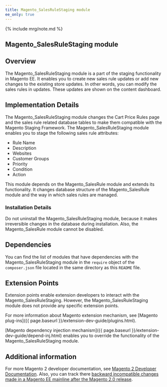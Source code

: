 ```yaml
---
title: Magento_SalesRuleStaging module
ee_only: true
---
```


{% include mrg/note.md %}

<h2>Magento_SalesRuleStaging module</h2>

## Overview

The Magento_SalesRuleStaging module is a part of the staging functionality in Magento EE. It enables you to create new sales rule updates or add new changes to the existing store updates. In other words, you can modify the sales rules in updates. These updates are shown on the content dashboard.

## Implementation Details

The Magento_SalesRuleStaging module changes the Cart Price Rules page and the sales rule related database tables to make them compatible with the Magento Staging Framework.
The Magento_SalesRuleStaging module enables you to stage the following sales rule attributes:

- Rule Name
- Description
- Websites
- Customer Groups
- Priority
- Condition
- Action

This module depends on the Magento_SalesRule module and extends its functionality. It changes database structure of the Magento_SalesRule module and the way in which sales rules are managed.

### Installation Details

Do not uninstall the Magento_SalesRuleStaging module, because it makes irreversible changes in the database during installation. Also, the Magento_SalesRule module cannot be disabled.

## Dependencies

You can find the list of modules that have dependencies with the Magento_SalesRuleStaging module in the `require` object of the `composer.json` file located in the same directory as this `README` file.

## Extension Points

Extension points enable extension developers to interact with the Magento_SalesRuleStaging. However, the Magento_SalesRuleStaging module does not provide any specific extension points.

For more information about Magento extension mechanism, see [Magento plug-ins]({{ page.baseurl }}/extension-dev-guide/plugins.html).

[Magento dependency injection mechanism]({{ page.baseurl }}/extension-dev-guide/depend-inj.html) enables you to override the functionality of the Magento_SalesRuleStaging module.

## Additional information

For more Magento 2 developer documentation, see [Magento 2 Developer Documentation](http://devdocs.magento.com). Also, you can track there [backward incompatible changes made in a Magento EE mainline after the Magento 2.0 release](http://devdocs.magento.com/guides/v2.0/release-notes/changes/ee_changes.html).

